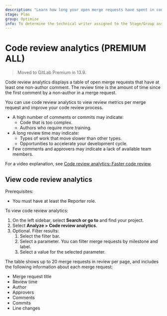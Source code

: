 ```yaml
---
description: "Learn how long your open merge requests have spent in code review, and what distinguishes the longest-running." # Up to ~200 chars long. They will be displayed in Google Search snippets. It may help to write the page intro first, and then reuse it here.
stage: Plan
group: Optimize
info: To determine the technical writer assigned to the Stage/Group associated with this page, see https://about.gitlab.com/handbook/product/ux/technical-writing/#assignments
---
```


# Code review analytics **(PREMIUM ALL)**

> Moved to GitLab Premium in 13.9.

Code review analytics displays a table of open merge requests that have at least one non-author comment.
The review time is the amount of time since the first comment by a non-author in a merge request.

You can use code review analytics to view review metrics per merge request
and improve your code review process.

- A high number of comments or commits may indicate:
  - Code that is too complex.
  - Authors who require more training.
- A long review time may indicate:
  - Types of work that move slower than other types.
  - Opportunities to accelerate your development cycle.
- Few comments and approvers may indicate a lack of available team members.

<i class="fa fa-youtube-play youtube" aria-hidden="true"></i>
For a video explanation, see [Code review analytics: Faster code review](https://www.youtube.com/watch?v=849o0XD991M).

## View code review analytics

Prerequisites:

- You must have at least the Reporter role.

To view code review analytics:

1. On the left sidebar, select **Search or go to** and find your project.
1. Select **Analyze > Code review analytics**.
1. Optional. Filter results:
   1. Select the filter bar.
   1. Select a parameter. You can filter merge requests by milestone and label.
   1. Select a value for the selected parameter.

The table shows up to 20 merge requests in review per page,
and includes the following information about each merge request:

- Merge request title
- Review time
- Author
- Approvers
- Comments
- Commits
- Line changes
